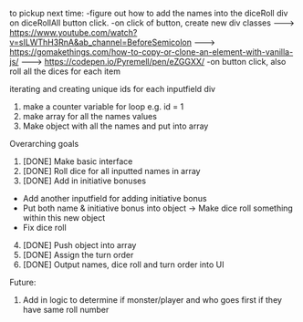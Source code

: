 to pickup next time: 
-figure out how to add the names into the diceRoll div on diceRollAll button click. 
  -on click of button, create new div classes
  ---> https://www.youtube.com/watch?v=sILWThH3RnA&ab_channel=BeforeSemicolon
  ---> https://gomakethings.com/how-to-copy-or-clone-an-element-with-vanilla-js/ 
  ---> https://codepen.io/Pyremell/pen/eZGGXX/ 
-on button click, also roll all the dices for each item





iterating and creating unique ids for each inputfield div
1. make a counter variable for loop e.g. id = 1
2. make array for all the names values
3. Make object with all the names and put into array


Overarching goals
1. [DONE] Make basic interface 
2. [DONE] Roll dice for all inputted names in array 
3. [DONE] Add in initiative bonuses
  - Add another inputfield for adding initiative bonus
  - Put both name & initiative bonus into object
    -> Make dice roll something within this new object
  - Fix dice roll
4. [DONE] Push object into array
5. [DONE] Assign the turn order
6. [DONE] Output names, dice roll and turn order into UI


Future:
1. Add in logic to determine if monster/player and who goes first if they have same roll number